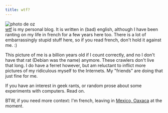 ```yaml
---
title: wtf?
---
```


![photo de oz](http://wtf.cyprio.net/pics/oz_debian.png)  
[wtf](http://wtf.cyprio.net) is my personal blog. It is written in (bad)
english, although I have been ranting on my life in french for a few years
here too. There is a lot of embarrassingly stupid stuff here, so if you read
french, don't hold it against me. :)

This picture of me is a billion years old if I count correctly, and no I don't
have that rat (Debian was the name) anymore. These crawlers don't live that
long. I do have a ferret however, but am reluctant to inflict more pictures of
my ridiculous myself to the Internets. My "friends" are doing that just fine
for me.

If you have an interest in geek rants, or random prose about some experiments
with computers. Read on.

BTW, if you need more context: I'm french, leaving in [Mexico,
Oaxaca](http://en.wikipedia.org/wiki/Oaxaca) at the moment.

